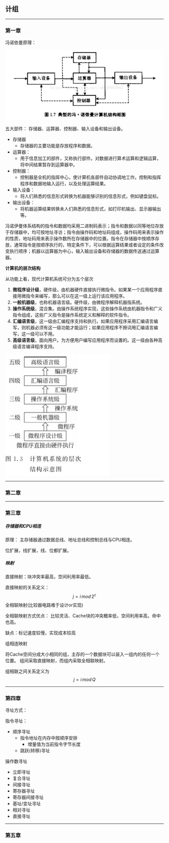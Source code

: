 ## 计组

---

### 第一章

 冯诺依曼原理：

![冯诺依曼计算机结构框图](image\冯诺依曼计算机结构框图.png)

五大部件： 存储器、运算器、控制器、输入设备和输出设备。

* 存储器
  * 存储器的主要功能是存放程序和数据。
* 运算器：
  * 用于信息加工的部件，又称执行部件。对数据进行算术运算和逻辑运算，将中间结果暂存到运算器中。
* 控制器：
  * 控制器是全机的指挥中心，使计算机各部件自动协调地工作。控制和指挥程序和数据地输入运行，以及处理运算结果。
* 输入设备：
  * 将人们熟悉的信息形式转换为机器能够识别的信息形式，例如键盘鼠标。
* 输出设备：
  * 将机器运算结果转换未人们熟悉的信息形式，如打印机输出、显示器输出等。

冯诺伊曼体系结构的指令和数据均采用二进制码表示；指令和数据以同等地位存放于存储器中，均可按地址寻访；指令由操作码和地址码组成，操作码用来表示操作的性质，地址码用来表示操作数所在存储器中的位置。指令在存储器中按顺序存放，通常指令是按顺序执行的，特定条件下，可以根据运算结果或者设定的条件改变执行顺序；机器以运算器为中心，输入输出设备和存储器的数据传送通过运算器。

**计算机的层次结构**

从功能上看，现代计算机系统可分为五个层次

1. **微程序设计级**，硬件级，由机器硬件直接执行微指令。如果某一个应用程序直接用微指令来编写，那么可以在这一级上运行该应用程序。
2. **一般机器级**，也称机器语言级。硬件级，由微程序解释机器指系统。
3. **操作系统级**，混合集。由操作系统程序实现，这些操作系统由机器指令和广义指令组成，这些广义指令是操作系统定义和解释的软件指令。
4. **汇编语言级**，这一级由汇编程序支持和执行。如果应用程序采用汇编语言编写，则机器必须有这一级功能才能运行；如果应用程序不擦词用汇编语言编写，这一级可以不用。
5. **高级语言级**，面向用户。为方便用户编写应用程序而设置的。这一级由各种高级语言编译程序支持。

![计算机系统的层级结构示意图](image\计算机系统的层级结构示意图.jpg)

---

### 第二章

---

### 第三章

##### 存储器和CPU相连

原理： 主存储器通过数据总线、地址总线和控制总线与CPU相连。

位扩展，线扩展，线、位都扩展。



##### 映射

直接映射：块冲突率最高，空间利用率最低。

直接映射的关系定义：
$$
j = i \,mod\,	2^c
$$
全相联映射(比较器电路难于设计or实现)

全相联映射方式优点： 比较灵活、Cache块的冲突概率低，空间利用率高，命中也高。

缺点：标记速度较慢，实现成本较高

组相连映射

将Cache空间分成大小相同的组，主存的一个数据块可以装入一组内的任何一个位置。 组间采取直接映射，而组内采取全相联映射。

组相联之间关系定义为
$$
j=i\,mod \,Q
$$

---

### 第四章

寻址方式：

指令寻址：

 * 顺序寻址
   	* 指令地址在内存中按顺序安排
      	* 增量值为当前指令字节长度
	* 跳跃(转移)寻址

操作数寻址

* 立即寻址
* 复合寻址
* 间接寻址
* 寄存器寻址
* 寄存器间接寻址
* 基址/变址寻址
* 相对寻址
* 直接寻址

---

### 第五章 
